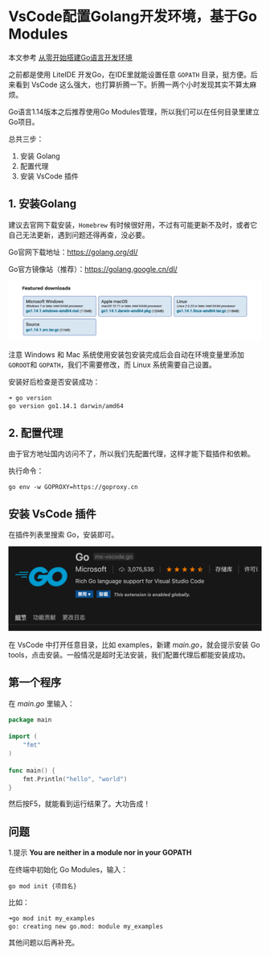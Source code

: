 # VsCode配置Golang开发环境，基于Go Modules

本文参考 [从零开始搭建Go语言开发环境](https://www.liwenzhou.com/posts/Go/install_go_dev/)

之前都是使用 LiteIDE 开发Go，在IDE里就能设置任意 `GOPATH` 目录，挺方便。后来看到 VsCode 这么强大，也打算折腾一下。折腾一两个小时发现其实不算太麻烦。

Go语言1.14版本之后推荐使用Go Modules管理，所以我们可以在任何目录里建立Go项目。

总共三步：

1. 安装 Golang
2. 配置代理
3. 安装 VsCode 插件

## 1. 安装Golang

建议去官网下载安装，`Homebrew` 有时候很好用，不过有可能更新不及时，或者它自己无法更新，遇到问题还得再查，没必要。

Go官网下载地址：https://golang.org/dl/

Go官方镜像站（推荐）：https://golang.google.cn/dl/

![安装](../assets/Golang安装.png)

注意 Windows 和 Mac 系统使用安装包安装完成后会自动在环境变量里添加 `GOROOT`和 `GOPATH`，我们不需要修改，而 Linux 系统需要自己设置。

安装好后检查是否安装成功：

```
➜ go version                            
go version go1.14.1 darwin/amd64
```

## 2. 配置代理

由于官方地址国内访问不了，所以我们先配置代理，这样才能下载插件和依赖。

执行命令：

    go env -w GOPROXY=https://goproxy.cn

## 安装 VsCode 插件

在插件列表里搜索 Go，安装即可。

![Go插件](../assets/Golang插件.png)

在 VsCode 中打开任意目录，比如 examples，新建 *main.go*，就会提示安装 Go tools，点击安装。一般情况是超时无法安装，我们配置代理后都能安装成功。

## 第一个程序

在 *main.go* 里输入：

```go
package main

import (
	"fmt"
)

func main() {
	fmt.Println("hello", "world")
}
```

然后按F5，就能看到运行结果了。大功告成！

## 问题

1.提示 **You are neither in a module nor in your GOPATH**

在终端中初始化 Go Modules，输入：

    go mod init {项目名}

比如：

```
➜go mod init my_examples
go: creating new go.mod: module my_examples
```

其他问题以后再补充。